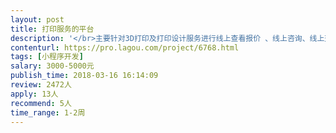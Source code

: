 ```yaml
---                
layout: post       
title: 打印服务的平台           
description: '</br>主要针对3D打印及打印设计服务进行线上查看报价 、线上咨询、线上交易、售后等一系列运营服务的小程序平台。</br>'     
contenturl: https://pro.lagou.com/project/6768.html      
tags: [小程序开发]            
salary: 3000-5000元          
publish_time: 2018-03-16 16:14:09         
review: 2472人                   
apply: 13人                   
recommend: 5人                   
time_range: 1-2周              
---                 
```

